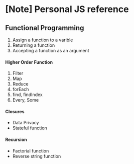 # [Note] Personal JS reference
## Functional Programming
1. Assign a function to a varible
2. Returning a function
3. Accepting a function as an argument
#### Higher Order Function
1. Filter
2. Map
3. Reduce
4. forEach
5. find, findIndex
6. Every, Some
#### Closures
- Data Privacy
- Stateful function
#### Recursion
 - Factorial function
 - Reverse string function
